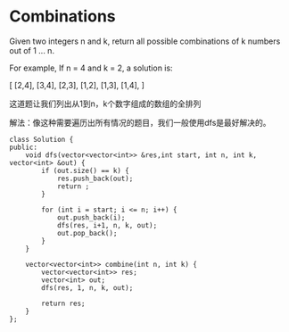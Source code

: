 Combinations
=============
Given two integers n and k, return all possible combinations of k numbers out of 1 ... n.

For example,
If n = 4 and k = 2, a solution is:

[
  [2,4],
  [3,4],
  [2,3],
  [1,2],
  [1,3],
  [1,4],
]


这道题让我们列出从1到n，k个数字组成的数组的全排列

解法：像这种需要遍历出所有情况的题目，我们一般使用dfs是最好解决的。

```
class Solution {
public:
    void dfs(vector<vector<int>> &res,int start, int n, int k, vector<int> &out) {
        if (out.size() == k) {
            res.push_back(out);
            return ;
        }

        for (int i = start; i <= n; i++) {
            out.push_back(i);
            dfs(res, i+1, n, k, out);
            out.pop_back();
        }
    }

    vector<vector<int>> combine(int n, int k) {
        vector<vector<int>> res;
        vector<int> out;
        dfs(res, 1, n, k, out);

        return res;
    }
};
```
